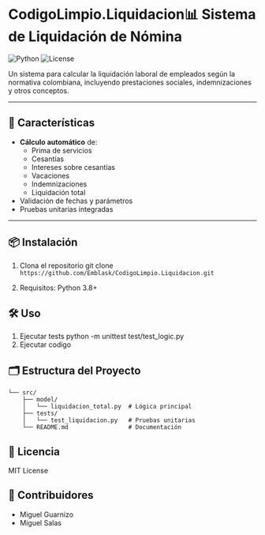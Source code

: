 # CodigoLimpio.Liquidacion📊 Sistema de Liquidación de Nómina

![Python](https://img.shields.io/badge/Python-3.8%2B-blue)
![License](https://img.shields.io/badge/License-MIT-green)

Un sistema para calcular la liquidación laboral de empleados según la normativa colombiana, incluyendo prestaciones sociales, indemnizaciones y otros conceptos.

---

## 🚀 Características

- **Cálculo automático** de:
  - Prima de servicios
  - Cesantías
  - Intereses sobre cesantías
  - Vacaciones
  - Indemnizaciones
  - Liquidación total
- Validación de fechas y parámetros
- Pruebas unitarias integradas

---

## 📦 Instalación

1. Clona el repositorio
	git clone ```https://github.com/Emblask/CodigoLimpio.Liquidacion.git```
   
2. Requisitos:
        Python 3.8+
        
## 🛠️ Uso
1. Ejecutar tests python -m unittest test/test_logic.py
2. Ejecutar codigo
	
## 🗂️ Estructura del Proyecto
```
└── src/
    ├── model/
    │   └── liquidacion_total.py  # Lógica principal
    ├── tests/
    │   └── test_liquidacion.py   # Pruebas unitarias
    └── README.md                 # Documentación
```

## 📄 Licencia

MIT License

## 👥 Contribuidores

- Miguel Guarnizo
- Miguel Salas 
	
